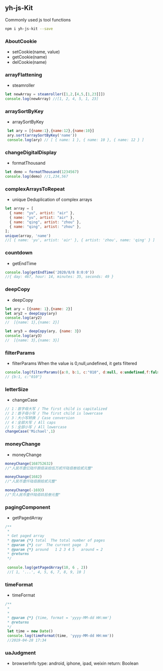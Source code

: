 ## yh-js-Kit
Commonly used js tool functions

```bash
npm i yh-js-kit --save
```

### AboutCookie

*   setCookie(name, value)
*   getCookie(name)
*   delCookie(name)

### arrayFlattening

* steamroller

```js
let newArray = steamroller([1,2,[4,5,[1,23]]])
console.log(newArray) //[1, 2, 4, 5, 1, 23]
```

### arraySortByKey

* arraySortByKey

```js
 let ary = [{name:1},{name:12},{name:10}]
 ary.sort(arraySortByKey('name'))
 console.log(ary) // [ { name: 1 }, { name: 10 }, { name: 12 } ]
```

### changeDigitalDisplay

* formatThousand

```js
let demo = formatThousand(1234567)
console.log(demo) //1,234,567
```

### complexArraysToRepeat

* unique
  Deduplication of complex arrays
```js
let array = [
  { name: "yu", artist: "air" },
  { name: "yu", artist: "air" },
  { name: "qing", artist: "zhou" },
  { name: "qing", artist: "zhou" },
];
unique(array, 'name') 
//[ { name: 'yu', artist: 'air' }, { artist: 'zhou', name: 'qing' } ]
```

### countdown

* getEndTime

```js
console.log(getEndTime('2020/8/8 8:0:0'))
//{ day: 467, hour: 14, minutes: 35, seconds: 49 }
```

### deepCopy

* deepCopy

```js
let ary = [{name: 1},{name: 2}]
let ary2 = deepCopy(ary)
console.log(ary2)
//  [{name: 1},{name: 2}] 

let ary3 = deepCopy(ary, {name: 3})
console.log(ary3)
//  [{name: 3},{name: 3}] 
```

### filterParams

* filterParams
When the value is 0,null,undefined, it gets filtered

```js
console.log(filterParams({a:0, b:1, c:"010", d:null, e:undefined,f:false}) )
// {b:1, c:"010"}
```

### letterSize

* changeCase

```js
// 1：首字母大写 / The first child is capitalized
// 2：首子母小写 / The first child is lowercase
// 3：大小写转换 / Case conversion
// 4：全部大写 / All caps
// 5：全部小写 / All lowercase
changeCase('Michael',1)
```

### moneyChange

* moneyChange

``` js
moneyChange(168752632)
//"人民币壹亿陆仟捌佰柒拾伍万贰仟陆佰叁拾贰元整"

moneyChange(1682)
//"人民币壹仟陆佰捌拾贰元整"

moneyChange(-1693)
//"欠人民币壹仟陆佰玖拾叁元整"
```

### pagingComponent

* getPagedArray

```js
/**
 *
 * Get paged array
 * @param {*} total  The total number of pages
 * @param {*} cur  The current page  3
 * @param {*} around   1 2 3 4 5   around = 2
 * @returns
 */
 
 console.log(getPagedArray(10, 6 , 2))
 //[ 1, '...', 4, 5, 6, 7, 8, 9, 10 ]
```

### timeFormat

* timeFormat

```js
/**
 *
 *
 * @param {*} {time, format = 'yyyy-MM-dd HH:mm'}
 * @returns
 */
 let time = new Date()
 console.log(timeFormat(time, 'yyyy-MM-dd HH:mm'))
 //2019-04-28 17:34
```

### uaJudgment

* browserInfo
type: android, iphone, ipad, weixin
return: Boolean



